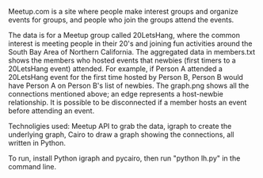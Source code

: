 Meetup.com is a site where people make interest groups and organize events for groups, and people who join the groups attend the events. <br>

The data is for a Meetup group called 20LetsHang, where the common interest is meeting people in their 20's and joining fun activities around the South Bay Area of Northern California. The aggregated data in members.txt shows the members who hosted events that newbies (first timers to a 20LetsHang event) attended. For example, if Person A attended a 20LetsHang event for the first time hosted by Person B, Person B would have Person A on Person B's list of newbies. The graph.png shows all the connections mentioned above; an edge represents a host-newbie relationship. It is possible to be disconnected if a member hosts an event before attending an event. <br>

Technoligies used: Meetup API to grab the data, igraph to create the underlying graph, Cairo to draw a graph showing the connections, all written in Python.

To run, install Python igraph and pycairo, then run "python lh.py" in the command line.



